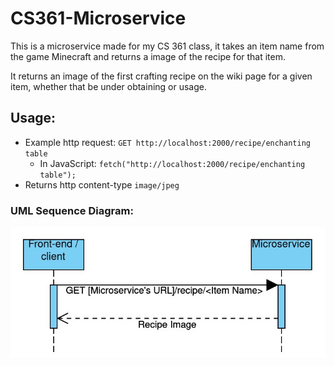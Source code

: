 # CS361-Microservice

This is a microservice made for my CS 361 class, it takes an item name from the game Minecraft and returns a image of the recipe for that item.

It returns an image of the first crafting recipe on the wiki page for a given item, whether that be under obtaining or usage.


## Usage:
- Example http request: `GET http://localhost:2000/recipe/enchanting table`
    - In JavaScript: `fetch("http://localhost:2000/recipe/enchanting table");`
- Returns http content-type `image/jpeg`

### UML Sequence Diagram:

![UML Sequence Diagram](./Microservice-SequenceDiagram.jpg)
